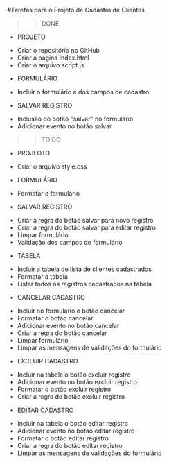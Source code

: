 #Tarefas para o Projeto de Cadastro de Clientes

>>>>>>>>>>>>>>>>>>>>>>>>>>>>>>>>>>>>>>>>>>>>>>>>>>>>>>>>>>>>>>
>>DONE
>>>>>>>>>>>>>>>>>>>>>>>>>>>>>>>>>>>>>>>>>>>>>>>>>>>>>>>>>>>>>>

* PROJETO
- Criar o repositório no GitHub
- Criar a página Index.html
- Criar o arquivo script.js

* FORMULÁRIO
- Incluir o formulário e dos campos de cadastro

* SALVAR REGISTRO
- Inclusão do botão "salvar" no formulário
- Adicionar evento no botão salvar

>>>>>>>>>>>>>>>>>>>>>>>>>>>>>>>>>>>>>>>>>>>>>>>>>>>>>>>>>>>>>>
>>TO DO
>>>>>>>>>>>>>>>>>>>>>>>>>>>>>>>>>>>>>>>>>>>>>>>>>>>>>>>>>>>>>>

* PROJEOTO
- Criar o arquivo style.css

* FORMULÁRIO
- Formatar o formulário

* SALVAR REGISTRO
- Criar a regra do botão salvar para novo registro
- Criar a regra do botão salvar para editar registro
- Limpar formulário
- Validação dos campos do formulário

* TABELA
- Incluir a tabela de lista de clientes cadastrados
- Formatar a tabela
- Listar todos os registros cadastrados na tabela

* CANCELAR CADASTRO
- Incluir no formulário o botão cancelar
- Formatar o botão cancelar
- Adicionar evento no botão cancelar
- Criar a regra do botão cancelar
- Limpar formulário
- Limpar as mensagens de validações do formulário

* EXCLUIR CADASTRO
- Incluir na tabela o botão excluir registro
- Adicionar evento no botão excluir registro
- Formatar o botão excluir registro
- Criar a regra do botão excluir registro

* EDITAR CADASTRO
- Incluir na tabela o botão editar registro
- Adicionar evento no botão editar registro
- Formatar o botão editar registro
- Criar a regra do botão editar registro
- Limpar as mensagens de validações do formulário
